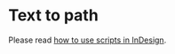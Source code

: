 # Text to path

Please read [how to use scripts in InDesign](https://helpx.adobe.com/de/indesign/using/scripting.html#scripting_in_indesign).
